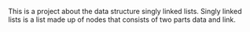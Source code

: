 This is a project about the data structure singly linked lists. Singly linked lists is a list made up of nodes that consists of two parts data and link.
